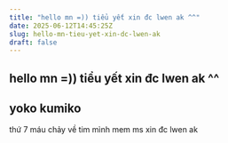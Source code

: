 ```yaml
---
title: "hello mn =)) tiểu yết xin đc lwen ak ^^"
date: 2025-06-12T14:45:25Z
slug: hello-mn-tieu-yet-xin-dc-lwen-ak
draft: false
---
```


## hello mn =)) tiểu yết xin đc lwen ak ^^

## yoko kumiko

thứ 7 máu chảy về tim mình mem ms xin đc lwen ak